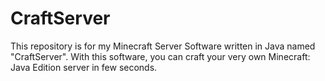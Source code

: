 # CraftServer
This repository is for my Minecraft Server Software written in Java named "CraftServer". With this software, you can craft your very own Minecraft: Java Edition server in few seconds.
